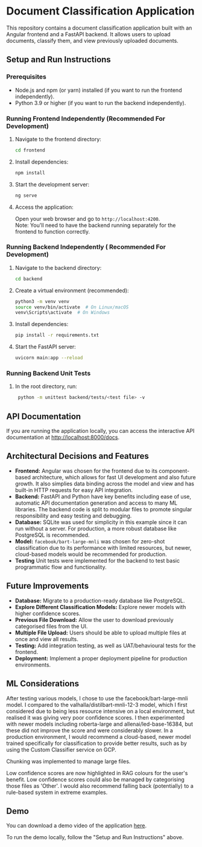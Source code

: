 # Document Classification Application

This repository contains a document classification application built with an Angular frontend and a FastAPI backend. It allows users to upload documents, classify them, and view previously uploaded documents.

## Setup and Run Instructions

### Prerequisites

* Node.js and npm (or yarn) installed (if you want to run the frontend independently).
* Python 3.9 or higher (if you want to run the backend independently).

### Running Frontend Independently (Recommended For Development)

1. Navigate to the frontend directory:

    ```bash
    cd frontend
    ```

2. Install dependencies:

    ```bash
    npm install
    ```

3. Start the development server:

    ```bash
    ng serve
    ```

4. Access the application:

    Open your web browser and go to `http://localhost:4200`.  
    Note: You'll need to have the backend running separately for the frontend to function correctly.

### Running Backend Independently ( Recommended For Development)

1. Navigate to the backend directory:

    ```bash
    cd backend
    ```

2. Create a virtual environment (recommended):

    ```bash
    python3 -m venv venv
    source venv/bin/activate  # On Linux/macOS
    venv\Scripts\activate  # On Windows
    ```

3. Install dependencies:

    ```bash
    pip install -r requirements.txt
    ```

4. Start the FastAPI server:

    ```bash
    uvicorn main:app --reload
    ```
    
### Running Backend Unit Tests

1. In the root directory, run:

   ```bash
    python -m unittest backend/tests/<test file> -v
   ```

## API Documentation

If you are running the application locally, you can access the interactive API documentation at [http://localhost:8000/docs](http://localhost:8000/docs).

## Architectural Decisions and Features

* **Frontend:** Angular was chosen for the frontend due to its component-based architecture, which allows for fast UI development and also future growth. It also simplies data binding across the model and view and has built-in HTTP requests for easy API integration.
* **Backend:** FastAPI and Python have key benefits including ease of use, automatic API documentation generation and access to many ML libraries. The backend code is split to modular files to promote singular responsibility and easy testing and debugging.
* **Database:** SQLite was used for simplicity in this example since it can run without a server. For production, a more robust database like PostgreSQL is recommended.
* **Model:** `facebook/bart-large-mnli` was chosen for zero-shot classification due to its performance with limited resources, but newer, cloud-based models would be recommended for production.
* **Testing** Unit tests were implemented for the backend to test basic programmatic flow and functionality.

## Future Improvements

* **Database:** Migrate to a production-ready database like PostgreSQL.
* **Explore Different Classification Models:** Explore newer models with higher confidence scores.
* **Previous File Download:** Allow the user to download previously categorised files from the UI.
* **Multiple File Upload:** Users should be able to upload multiple files at once and view all results.
* **Testing:** Add integration testing, as well as UAT/behavioural tests for the frontend.
* **Deployment:** Implement a proper deployment pipeline for production environments.

## ML Considerations

After testing various models, I chose to use the facebook/bart-large-mnli model. I compared to the valhalla/distilbart-mnli-12-3 model, which I first considered due to being less resource intensive on a local environment, but realised it was giving very poor confidence scores. I then experimented with newer models including roberta-large and allenai/led-base-16384, but these did not improve the score and were considerably slower. In a production environment, I would recommend a cloud-based, newer model trained specifically for classification to provide better results, such as by using the Custom Classifier service on GCP.

Chunking was implemented to manage large files.

Low confidence scores are now highlighted in RAG colours for the user's benefit. Low confidence scores could also be managed by categorising those files as 'Other'. I would also recommend falling back (potentially) to a rule-based system in extreme examples.

## Demo

You can download a demo video of the application [here](./media/application-demo.mp4).

To run the demo locally, follow the "Setup and Run Instructions" above.
